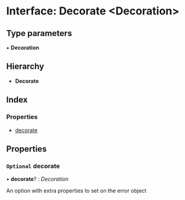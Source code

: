 
# Interface: Decorate <**Decoration**>

## Type parameters

▪ **Decoration**

## Hierarchy

* **Decorate**

## Index

### Properties

* [decorate](_boom_8_0_1_index_d_.decorate.md#optional-decorate)

## Properties

### `Optional` decorate

• **decorate**? : *Decoration*

An option with extra properties to set on the error object
